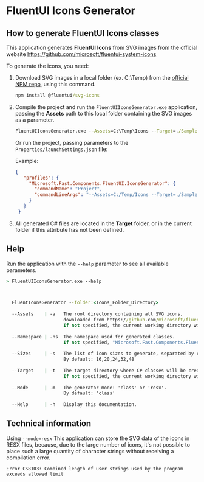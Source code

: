 # FluentUI Icons Generator

## How to generate FluentUI Icons classes

This application generates **FluentUI Icons** from SVG images
from the official website https://github.com/microsoft/fluentui-system-icons

To generate the icons, you need:

1. Download SVG images in a local folder (ex. C:\Temp) from the [official NPM repo](https://www.npmjs.com/package/@fluentui/svg-icons), using this command.

   ```cmd
   npm install @fluentui/svg-icons
   ```

2. Compile the project and run the `FluentUIIconsGenerator.exe` application,
   passing the **Assets** path to this local folder containing the SVG images as a parameter.
   
   ```cmd
   FluentUIIconsGenerator.exe --Assets=C:\Temp\Icons --Target=./Samples
   ```
   
   Or run the project, passing parameters to the `Properties/launchSettings.json` file:

   Example:
   ```json
   {
	  "profiles": {
		"Microsoft.Fast.Components.FluentUI.IconsGenerator": {
		  "commandName": "Project",
		  "commandLineArgs": "--Assets=C:/Temp/Icons --Target=./Samples"
		}
	  }
	}
   ```

3. All generated C# files are located in the **Target** folder, or in the current folder if this attribute has not been defined.


## Help

Run the application with the `--help` parameter to see all available parameters.

```cmd
> FluentUIIconsGenerator.exe --help



  FluentIconsGenerator --folder:<Icons_Folder_Directory>
  
  --Assets    | -a   The root directory containing all SVG icons,
                     downloaded from https://github.com/microsoft/fluentui-system-icons.
                     If not specified, the current working directory will be used.
  
  --Namespace | -ns  The namespace used for generated classes.
                     If not specified, "Microsoft.Fast.Components.FluentUI\ will be used.
  
  --Sizes     | -s   The list of icon sizes to generate, separated by coma.
                     By default: 16,20,24,32,48
  
  --Target    | -t   The target directory where C# classes will be created.
                     If not specified, the current working directory will be used.
  
  --Mode      | -m   The generator mode: 'class' or 'resx'.
                     By default: 'class'
  
  --Help      | -h   Display this documentation.
```

## Technical information

Using `--mode=resx` This application can store the SVG data of the icons in RESX files,
because, due to the large number of icons, it's not possible to place such a large 
quantity of character strings without receiving a compilation error.

```
Error CS8103: Combined length of user strings used by the program exceeds allowed limit
```
